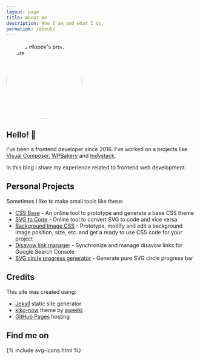 ```yaml
---
layout: page
title: About me
description: Who I am and what I do. 
permalink: /about/
---
```


<style type="text/css">
	.about-image {
		width: 200px;
		height: 200px;
		overflow: hidden;
		border-radius: 50%;
		margin: 0 50px 0 0 !important;
	}
	.svg-icon {
		display: block;
		font-size: 0;
		list-style: none;
		margin: 0;
	}
	.svg-icon   li {
    display: inline-block;
    margin: 10px;
  }

  .svg-icon svg {
    height: 30px;
    width: 30px;
  }

  .svg-icon em {
    font-size: 18px;
    line-height: 1.5;
    margin-top: -.75em;
    position: absolute;
    text-align: center;
    top: 50%;
    right: 0;
    bottom: 0;
    left: 0;
  }
</style>

<img class="about-image" src="../../../images/me.png" alt="Nikita Hlopov's profile picture" loading="lazy">
<h2>Hello! 👋</h2>
<p>I've been a frontend developer since 2016. I've worked on a projects like <a href="http://visualcomposer.com" target="_blank" rel="noreferrer noopener">Visual Composer</a>, <a href="https://wpbakery.com" target="_blank" rel="noreferrer noopener">WPBakery</a> and <a href="https://indystack.com/" target="_blank" rel="noreferrer noopener">Indystack</a>.</p>
<p>In this blog I share my experience related to frontend web development.</p>
<h2>Personal Projects</h2>
<p>Sometimes I like to make small tools like these:</p>
<ul>
	<li><a href="https://nikitahl.github.io/css-base/">CSS Base</a> - An online tool to prototype and generate a base CSS theme</li>
	<li><a href="https://nikitahl.github.io/svg-2-code/">SVG to Code</a> - Online tool to convert SVG to code and vice versa</li>
	<li><a href="https://nikitahl.github.io/bg-image/">Background Image CSS</a> - Prototype, modify and edit a background image position, size, etc. and get a ready to use CSS code for your project</li>
	<li><a href="https://nikitahl.github.io/disavow-link-manager/">Disavow link manager</a> - Synchronize and manage disavow links for Google Search Console</li>
	<li><a href="https://nikitahl.github.io/svg-circle-progress-generator/">SVG circle progress generator</a> - Generate pure SVG circle progress bar</li>
</ul>
<h2>Credits</h2>
<p>This site was created using:</p>
<ul>
	<li>
		<a href="https://jekyllrb.com/" target="_blank" rel=" noopener">Jekyll</a> static site generator
	</li>
	<li>
		<a href="https://github.com/aweekj/kiko-now/" target="_blank" rel=" noopener">kiko-now</a> theme by <a href="https://github.com/aweekj/" target="_blank" rel=" noopener">aweekj</a>
	</li>
	<li>
		<a href="https://pages.github.com/" target="_blank" rel=" noopener">GitHub Pages</a> hosting
	</li>
</ul>
<h2>Find me on</h2>
{% include svg-icons.html %}
